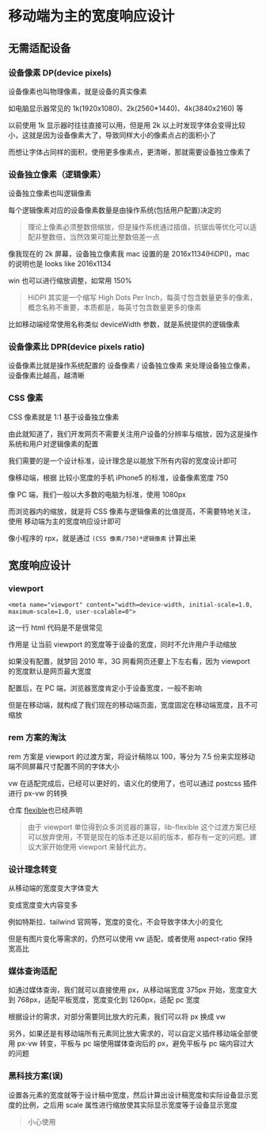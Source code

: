 # 移动端为主的宽度响应设计

## 无需适配设备

### 设备像素 DP(device pixels)

设备像素也叫物理像素，就是设备的真实像素

如电脑显示器常见的 1k(1920x1080)、2k(2560\*1440)、4k(3840x2160) 等

以前使用 1k 显示器时往往直接可以用，但是用 2k 以上时发现字体会变得比较小，这就是因为设备像素大了，导致同样大小的像素点占的面积小了

而想让字体占同样的面积，使用更多像素点，更清晰，那就需要设备独立像素了

### 设备独立像素（逻辑像素）

设备独立像素也叫逻辑像素

每个逻辑像素对应的设备像素数量是由操作系统(包括用户配置)决定的

> 理论上像素必须整数倍缩放，但是操作系统通过插值，抗锯齿等优化可以适配非整数倍，当然效果可能比整数倍差一点

像我现在的 2k 屏幕，设备独立像素我 mac 设置的是 2016x1134(HiDPI)，mac 的说明也是 looks like 2016x1134

win 也可以进行缩放调整，如常用 150%

> HiDPI 其实是一个缩写 High Dots Per Inch，每英寸包含数量更多的像素，概念名称不重要，本质都是，每英寸包含数量更多的像素

比如移动端经常使用名称类似 deviceWidth 参数，就是系统提供的逻辑像素

### 设备像素比 DPR(device pixels ratio)

设备像素比就是操作系统配置的 设备像素 / 设备独立像素 来处理设备独立像素，设备像素比越高，越清晰

### CSS 像素

CSS 像素就是 1:1 基于设备独立像素

由此就知道了，我们开发网页不需要关注用户设备的分辨率与缩放，因为这是操作系统和用户对逻辑像素的配置

我们需要的是一个设计标准，设计理念是以能放下所有内容的宽度设计即可

像移动端，根据 比较小宽度的手机 iPhone5 的标准，设备像素宽度 750

像 PC 端，我们一般以大多数的电脑为标准，使用 1080px

而浏览器内的缩放，就是将 CSS 像素与逻辑像素的比值提高，不需要特地关注，使用 移动端为主的宽度响应设计即可

像小程序的 rpx，就是通过 `(CSS 像素/750)*逻辑像素` 计算出来

## 宽度响应设计

### viewport

`<meta name="viewport" content="width=device-width, initial-scale=1.0, maximum-scale=1.0, user-scalable=0">`

这一行 html 代码是不是很常见

作用是 让当前 viewport 的宽度等于设备的宽度，同时不允许用户手动缩放

如果没有配置，就梦回 2010 年，3G 网看网页还要上下左右看，因为 viewport 的宽度默认是网页最大宽度

配置后，在 PC 端，浏览器宽度肯定小于设备宽度，一般不影响

但是在移动端，就构成了我们现在的移动端页面，宽度固定在移动端宽度，且不可缩放

### rem 方案的淘汰

rem 方案是 viewport 的过渡方案，将设计稿除以 100，等分为 7.5 份来实现移动端不同屏幕尺寸配置不同的字体大小

vw 在适配完成后，已经可以更好的，语义化的使用了，也可以通过 postcss 插件进行 px-vw 的转换

仓库 [flexible](https://github.com/amfe/lib-flexible)也已经声明

> 由于 viewport 单位得到众多浏览器的兼容，lib-flexible 这个过渡方案已经可以放弃使用，不管是现在的版本还是以前的版本，都存有一定的问题。建议大家开始使用 viewport 来替代此方。

### 设计理念转变

从移动端的宽度变大字体变大

变成宽度变大内容变多

例如特斯拉、tailwind 官网等，宽度的变化，不会导致字体大小的变化

但是有图片变化等需求的，仍然可以使用 vw 适配，或者使用 aspect-ratio 保持宽高比

### 媒体查询适配

如通过媒体查询，我们就可以直接使用 px，从移动端宽度 375px 开始，宽度变大到 768px，适配平板宽度，宽度变化到 1260px，适配 pc 宽度

根据设计的需求，对部分需要同比放大的元素，我们可以将 px 换成 vw

另外，如果还是有移动端所有元素同比放大需求的，可以自定义插件移动端全部使用 px-vw 转变，平板与 pc 端使用媒体查询后的 px，避免平板与 pc 端内容过大的问题

### 黑科技方案(误)

设置各元素的宽度就等于设计稿中宽度，然后计算出设计稿宽度和实际设备显示宽度的比例，之后用 scale 属性进行缩放使其实际显示宽度等于设备显示宽度

> 小心使用
